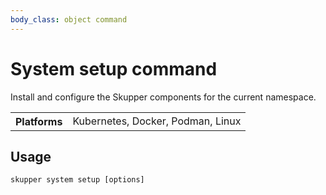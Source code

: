 ```yaml
---
body_class: object command
---
```


# System setup command

<section>

Install and configure the Skupper components for the current
namespace.

<table class="fields"><tr><th>Platforms</th><td>Kubernetes, Docker, Podman, Linux</td></table>

</section>

<section>

## Usage

~~~ shell
skupper system setup [options]
~~~

</section>
